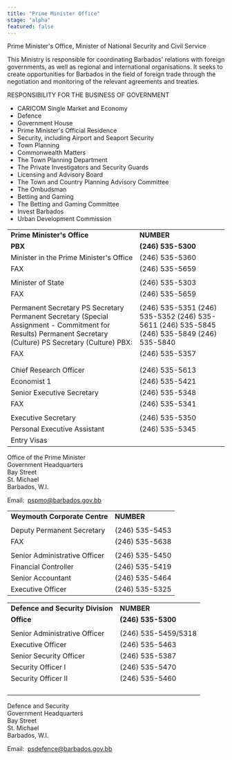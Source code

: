 ```yaml
---
title: "Prime Minister Office"
stage: "alpha"
featured: false
---
```


Prime Minister's Office, Minister of National Security and Civil Service

This Ministry is responsible for coordinating Barbados' relations with foreign governments, as well as regional and international organisations. It seeks to create opportunities for Barbados in the field of foreign trade through the negotiation and monitoring of the relevant agreements and treaties. 

RESPONSIBILITY FOR THE BUSINESS OF GOVERNMENT

- CARICOM Single Market and Economy
- Defence
- Government House
- Prime Minister's Official Residence
- Security, including Airport and Seaport Security
- Town Planning
- Commonwealth Matters
- The Town Planning Department
- The Private Investigators and Security Guards
- Licensing and Advisory Board
- The Town and Country Planning Advisory Committee
- The Ombudsman
- Betting and Gaming
- The Betting and Gaming Committee
- Invest Barbados
- Urban Development Commission

|  |  |
| --- | --- |
| **Prime Minister's Office** | **NUMBER** |
| **PBX** | **(246) 535-5300** |
| Minister in the Prime Minister's Office | (246) 535-5360 |
| FAX | (246) 535-5659 |
|  |  |
| Minister of State | (246) 535-5303 |
| FAX | (246) 535-5659 |
|  |  |
| Permanent Secretary  PS Secretary  Permanent Secretary (Special Assignment - Commitment for Results)  Permanent Secretary (Culture)  PS Secretary (Culture)  PBX: | (246) 535-5351  (246) 535-5352    (246) 535-5611  (246) 535-5845  (246) 535-5849  (246) 535-5840 |
| FAX | (246) 535-5357 |
|  |  |
|  |  |
| Chief Research Officer | (246) 535-5613 |
| Economist 1 | (246) 535-5421 |
| Senior Executive Secretary | (246) 535-5348 |
| FAX | (246) 535-5341 |
|  |  |
| Executive Secretary | (246) 535-5350 |
| Personal Executive Assistant | (246) 535-5345 |
| Entry Visas |  |

Office of the Prime Minister  
Government Headquarters  
Bay Street  
St. Michael  
Barbados, W.I.

Email:  pspmo@barbados.gov.bb

|  |  |
| --- | --- |
| **Weymouth Corporate Centre** | **NUMBER** |
|  |  |
| Deputy Permanent Secretary | (246) 535-5453 |
| FAX | (246) 535-5638 |
|  |  |
| Senior Administrative Officer | (246) 535-5450 |
| Financial Controller | (246) 535-5419 |
| Senior Accountant | (246) 535-5464 |
| Executive Officer | (246) 535-5325 |

|  |  |
| --- | --- |
| **Defence and Security Division** | **NUMBER** |
| **Office** | **(246) 535-5300** |
|  |  |
| Senior Administrative Officer | (246) 535-5459/5318 |
| Executive Officer | (246) 535-5463 |
| Senior Security Officer | (246) 535-5387 |
| Security Officer I | (246) 535-5470 |
| Security Officer II | (246) 535-5460 |
|  |  |
|  |  |
|  |  |
|  |  |

Defence and Security  
Government Headquarters  
Bay Street  
St. Michael  
Barbados, W.I.

Email:  psdefence@barbados.gov.bb